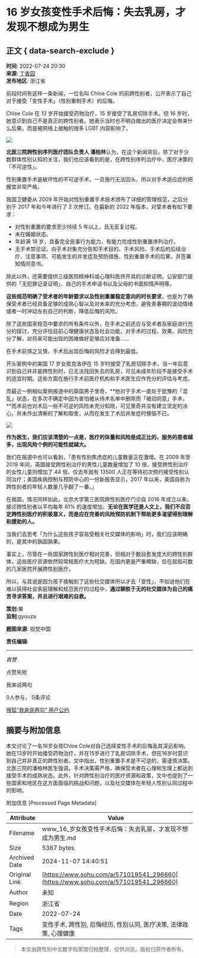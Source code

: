 # 16 岁女孩变性手术后悔：失去乳房，才发现不想成为男生

## 正文 { data-search-exclude }


**时间**: 2022-07-24 20:30  
**来源**: [丁香园](https://www.sohu.com/?spm=smpc.content-abroad.content.1.1730990385226pDMChI1)  
**发布地区**: 浙江省  

前段时间有这样一条新闻，一位名叫 Chloe Cole 的前跨性别者，公开表示了自己对于接受「变性手术」（性别重制手术）的后悔。

Chloe Cole 在 13 岁开始接受药物治疗，15 岁接受了乳房切除手术。但 16 岁时，她意识到自己不是真正的跨性别者。她表示当时也不明白做出的医疗决定会带来什么后果，而是被网络上接触的很多 LGBT 内容影响了。

![](https://p1.itc.cn/q_70/images03/20220724/5cd7cc9723044d108d8f33a13b56c214.jpeg)

**北医三院跨性别序列医疗团队负责人 潘柏林**认为，在这个新闻背后，除了对于少数群体性别认知的关注，我们也应该看到的是，在跨性别序列治疗中，医疗决策的「不可逆性」。

性别重置手术是破坏性的不可逆手术，一旦施行无法回头，所以对手术适应症的把握宜非常严格。

我国卫健委从 2009 年开始对性别重置手术技术颁布了详细的管理规范，之后分别于 2017 年和今年进行了 2 次修订。在最新的 2022 年版本，对受术者有如下要求：

- 对性别重置的要求至少持续 5 年以上，且无反复过程。
- 未在婚姻状态。
- 年龄满 18 岁，具备完全民事行为能力，有能力完成性别重置序列治疗。
- 无手术禁忌证。向手术对象充分告知手术目的、手术风险、手术后的后续治疗、注意事项、可能发生的并发症及预防措施、性别重置手术的后果，并签署知情同意书。

除此以外，还需要提供三级医院精神科或心理科医师开具的诊断证明，公安部门提供的「无犯罪记录证明」、自己的手术申请书以及父母的书面知情声明等。

**这些规范明确了受术者的年龄要求以及性别重置稳定意向的时长要求**，也是为了确保受术者已经具备足够的成熟心智以及对未来的充分考虑，避免青春期的波动情绪或者一时冲动左右自己的判断，降低后悔的风险。

除了这些国家规范中要求的所有条件以外，在手术之前还应与受术者及家庭进行充分的探讨，充分评估目前心理健康状态及社会功能，对手术的过程、效果、风险充分了解，对将来可能出现的困难做好足够应对准备……

在手术前慎之又慎，手术后出现后悔的风险才会降到最低。

开头案例中的美国 17 岁女孩克洛伊在 15 岁时接受了乳房切除手术，当一年后意识到自己并非是跨性别时，已无法找回失去的乳房，可见未成年阶段不是接受手术的适宜时期。这些方面在施行手术前医疗机构和手术医生应作充分的评估与考虑。

而最近一例相似案例报道中的英国男子里奇，**他对于手术一直处于犹豫的「混乱」状态，在多次不确定中因为害怕被从待术名单中删除而「被动同意」手术，**而术前也对术后一些不可逆的风险未充分知晓，可见里奇并没有建立坚定的决心，并未作出清晰的了解和取舍，从而在发生了术后并发症时懊恼不已。

![](https://p1.itc.cn/q_70/images03/20220724/3a66987d28d944f5a702b4623fcf5c5a.jpeg)

**作为医生，我们应该清楚的一点是，医疗的体量和风险是成正比的，服务的患者越多，出现风险个例的可能性就越大。**

我们在报道中也可以看到，「患有性别焦虑症的儿童数量正在激增。在 2009 年至 2019 年间，英国接受跨性别治疗的男性儿童数量增加了 10 倍，接受跨性别治疗的女性儿童则增加了 44 倍，仅去年就有 13500 人正在等待初次预约接受性别认同治疗；美国疾病控制与预防中心的一份新报告显示，2017 年以来，美国自称为跨性别者的年轻人数量几乎翻了一番。」

在我国，情况同样如此，北京大学第三医院跨性别医疗门诊自 2016 年成立以来，接诊跨性别者以平均每年 61% 的速度增加。**无论在医学还是人文上，我们不应否定跨性别医疗的积极意义，而是应在完善的风险预防机制下帮助更多渴望得到理解和援助的人。**

当我们去思考「为什么这些孩子容易受相关社交媒体的影响」时，我们应该明确的，是其中的孰因孰果。

事实上，尽管在一些国家跨性别医疗相对完善，但相对于数目愈发庞大的跨性别群体，这些医疗资源依然较常规医疗大为短缺。在国内更是严重稀缺，仅在屈指可数的几家医院开展跨性别医疗。

所以，与其说是因为孩子接触到了这些社交媒体所以才去「变性」，不如说他们在难以获得社会家庭理解和规范医疗的过程中，**通过聊胜于无的社交媒体为自己的痛苦寻求答案，并且进行艰难的自救。**

**策划**:果  
**监制**:gyouza  

**题图来源**: 视觉中国  

**责任编辑**:  

---

_首赞_

点赞失败

我来说两句

0人参与， 0条评论

[搜狐“我来说两句” 用户公约](http://zt.pinglun.sohu.com/s2014/sljyhgy/index.shtml)

## 摘要与附加信息

<!-- tcd_abstract -->
本文讨论了一名16岁女孩Chloe Cole对自己选择变性手术的后悔及其深远影响。她在13岁时开始接受药物治疗，并在15岁进行了乳房切除手术，但在16岁时意识到自己并非真正的跨性别者。文中指出，性别重置手术是不可逆的，需谨慎决策。北医三院的潘柏林医生强调，手术决策需严格，确保受术者在心理和生理上都达到接受手术的成熟状态。此外，针对跨性别治疗的医疗资源和政策，文中也提到了一些国家和地区在这方面面临的挑战和问题，以及社交媒体在年轻人性别认同过程中的影响。
<!-- tcd_abstract_end -->

附加信息 [Processed Page Metadata]

| Attribute       | Value                                  |
|-----------------|----------------------------------------|
| Filename        | www_16_岁女孩变性手术后悔：失去乳房，才发现不想成为男生.md                             |
| Size            | 5367 bytes                           |
| Archived Date   | 2024-11-07 14:40:51                             |
| Original Link   | [https://www.sohu.com/a/571019541_296660](https://www.sohu.com/a/571019541_296660)                       |
| Author          | 未知                               |
| Region          | 浙江省                               |
| Date            | 2022-07-24                                 |
| Tags            | 变性手术, 跨性别, 后悔经历, 性别认同, 医疗决策, 法律政策, 心理健康                                 |
>
> 本文由跨性别中文数字档案馆归档整理，仅供浏览。版权归原作者所有。
>